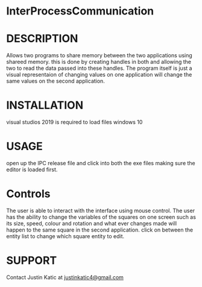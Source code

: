 # InterProcessCommunication


# DESCRIPTION
Allows two programs to share memory between the two applications using shareed memory. this is done by creating handles in both
and allowing the two to read the data passed into these handles. The program itself is just a visual representaion of changing
values on one application will change the same values on the second application.

# INSTALLATION
visual studios 2019 is required to load files windows 10

# USAGE
open up the IPC release file and click into both the exe files making sure the editor is loaded first. 

# Controls
The user is able to interact with the interface using mouse control. The user has the ability to change the variables of the
squares on one screen such as its size, speed, colour and rotation and what ever changes made will happen to the same square in
the second application. click on between the entity list to change which square entity to edit.

# SUPPORT
Contact Justin Katic at justinkatic4@gmail.com
